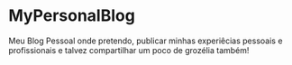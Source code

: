 # MyPersonalBlog
 Meu Blog Pessoal onde pretendo, publicar minhas experiêcias pessoais e profissionais e talvez compartilhar um poco de grozélia também! 
